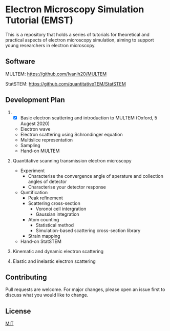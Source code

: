 # Electron Microscopy Simulation Tutorial (EMST)

This is a repository that holds a series of tutorials for theoretical and practical aspects of electron microscopy simulation, aiming to support young researchers in electron microscopy. 
## Software 

MULTEM: https://github.com/Ivanlh20/MULTEM

StatSTEM: https://github.com/quantitativeTEM/StatSTEM

## Development Plan

1. - [x] Basic electron scattering and introduction to MULTEM
(Oxford, 5 Augest 2020)
    - Electron wave
    - Electron scattering using Schrondinger equation
    - Multislice representation
    - Sampling
    - Hand-on MULTEM

2. Quantitative scanning transmission electron microscopy
    - Experiment
        - Characterise the convergence angle of aperature and collection angles of detector
        - Characterise your detector response
    - Quntification 
        - Peak refinement 
        - Scattering cross-section 
            - Voronoi cell intergration
            - Gaussian integration
        - Atom counting
            - Statistical method
            - Simulation-based scattering cross-section library 
        - Strain mapping
    - Hand-on StatSTEM

3. Kinematic and dynamic electron scattering

4. Elastic and inelastic electron scattering 


## Contributing
Pull requests are welcome. For major changes, please open an issue first to discuss what you would like to change.

## License
[MIT](https://choosealicense.com/licenses/mit/)
